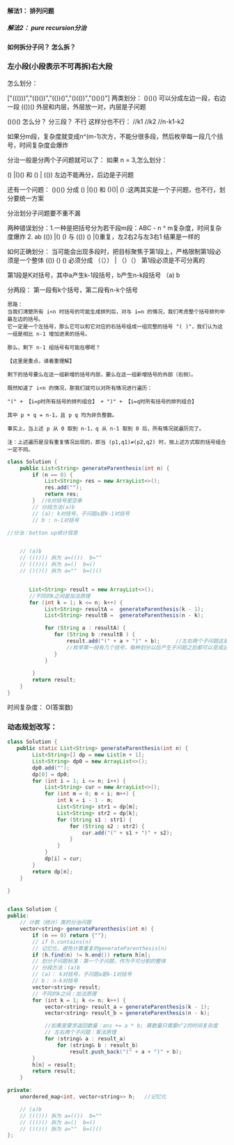 

#### 解法1： 排列问题

##### 解法2： pure recursion分治
  #### 如何拆分子问？   怎么拆？
  ###  左小段(小段表示不可再拆)右大段



怎么划分：

["((()))","(()())","(())()","()(())","()()()"]
两类划分：
()()()  可以分成左边一段，右边一段
(())()  外层和内层，外层放一对，内层是子问题



()()() 怎么分？  分三段？ 不行
这样分也不行：
//k1
//k2
//n-k1-k2

如果分m段，复杂度就变成n^(m-1)次方，不能分很多段，然后枚举每一段几个括号，时间复杂度会爆炸

分治一般是分两个子问题就可以了：
如果 n = 3,怎么划分：

() |()()    和  () |  (())
左边不能再分，后边是子问题


还有一个问题：
()()() 分成 () |()() 和 ()()| () :这两其实是一个子问题，也不行，划分要统一方案

分治划分子问题要不重不漏

两种错误划分：1.一种是把括号分为若干段m段：ABC -  n ^ m复杂度，时间复杂度爆炸  2.  ab  (()) |() () 与 (()) () |()重复，左2右2与左3右1 结果是一样的


如何正确划分：
当可能会出现多段时，把目标聚焦于第1段上，严格限制第1段必须是一个整体
(()) () () 必须分成  （（）） | （）（）
第1段必须是不可分离的

第1段是K对括号，其中a产生k-1段括号，b产生n-k段括号
（a)  b














分两段：
第一段有k个括号，第二段有n-k个括号



```
思路：
当我们清楚所有 i<n 时括号的可能生成排列后，对与 i=n 的情况，我们考虑整个括号排列中最左边的括号。
它一定是一个左括号，那么它可以和它对应的右括号组成一组完整的括号 "( )"，我们认为这一组是相比 n-1 增加进来的括号。

那么，剩下 n-1 组括号有可能在哪呢？

【这里是重点，请着重理解】

剩下的括号要么在这一组新增的括号内部，要么在这一组新增括号的外部（右侧）。

既然知道了 i<n 的情况，那我们就可以对所有情况进行遍历：

"(" + 【i=p时所有括号的排列组合】 + ")" + 【i=q时所有括号的排列组合】

其中 p + q = n-1，且 p q 均为非负整数。

事实上，当上述 p 从 0 取到 n-1，q 从 n-1 取到 0 后，所有情况就遍历完了。

注：上述遍历是没有重复情况出现的，即当 (p1,q1)≠(p2,q2) 时，按上述方式取的括号组合一定不同。

```

```java
class Solution {
    public List<String> generateParenthesis(int n) {
        if (n == 0) {
            List<String> res = new ArrayList<>();
            res.add("");
            return res;
        }  //0对括号是空串
        // 分段方法(a)b
        // (a): k对括号，子问题a是k-1对括号
        // b : n-1对括号

//分治：botton up统计信息


    // (a)b
    // ((())) 拆为 a=(())  b=""
    // (())() 拆为 a=()  b=()
    // ()()() 拆为 a=""  b=()()


       List<String> result = new ArrayList<>();
       //不同的k之间是加法原理
       for (int k = 1; k <= n; k++) {
            List<String> resultA =  generateParenthesis(k - 1);
            List<String> resultB =  generateParenthesis(n - k);

            for (String a : resultA) {
               for (String b :resultB ) {
                   result.add("(" + a + ")" + b);     //左右两个子问题这是乘法原理，两段之间是乘法原理     
                   //枚举第一段有几个括号，每种划分以后产生子问题之后都可以变成这个形式
               }
            }
   
        }
        return result;
    }
}

```
时间复杂度： O(答案数)




### 动态规划改写：


```java
class Solution {
   public static List<String> generateParenthesis(int n) {
        List<String>[] dp = new List[n + 1];
        List<String> dp0 = new ArrayList<>();
        dp0.add("");
        dp[0] = dp0;
        for (int i = 1; i <= n; i++) {
            List<String> cur = new ArrayList<>();
            for (int m = 0; m < i; m++) {
                int k = i - 1 - m;
                List<String> str1 = dp[m];
                List<String> str2 = dp[k];
                for (String s1 : str1) {
                    for (String s2 : str2) {
                        cur.add("(" + s1 + ")" + s2);
                    }
                }
            }
            dp[i] = cur;
        }
        return dp[n];
    }

}


```

```java

class Solution {
public:
    // 计数（统计）类的分治问题
    vector<string> generateParenthesis(int n) {
        if (n == 0) return {""};
        // if h.contains(n)
        // 记忆化，避免计算重复的generateParenthesis(n)
        if (h.find(n) != h.end()) return h[n];
        // 划分子问题标准：第一个子问题，作为不可分割的整体
        // 分段方法：(a)b
        // (a)： k对括号，子问题a是k-1对括号
        // b： n-k对括号
        vector<string> result;
        // 不同的k之间：加法原理
        for (int k = 1; k <= n; k++) {
            vector<string> result_a = generateParenthesis(k - 1);
            vector<string> result_b = generateParenthesis(n - k);

            //如果是要求返回数量：ans += a * b; 算数量只需要n^2的时间复杂度
            // 左右两个子问题：乘法原理
            for (string& a : result_a)
                for (string& b : result_b)
                    result.push_back("(" + a + ")" + b);
        }
        h[n] = result;
        return result;
    }

private:
    unordered_map<int, vector<string>> h;   //记忆化

    // (a)b
    // ((())) 拆为 a=(())  b=""
    // (())() 拆为 a=()  b=()
    // ()()() 拆为 a=""  b=()()
};

```